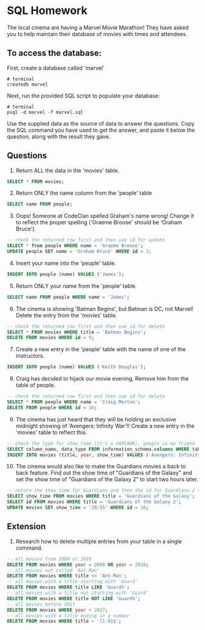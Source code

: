 # SQL Homework

The local cinema are having a Marvel Movie Marathon! They have asked you to help maintain their database of movies with times and attendees.

## To access the database:

First, create a database called 'marvel'

```
# terminal
createdb marvel
```

Next, run the provided SQL script to populate your database:

```
# terminal
psql -d marvel -f marvel.sql
```

Use the supplied data as the source of data to answer the questions. Copy the SQL command you have used to get the answer, and paste it below the question, along with the result they gave.

## Questions

1.  Return ALL the data in the 'movies' table.

```sql
SELECT * FROM movies;
```

2.  Return ONLY the name column from the 'people' table

```sql
SELECT name FROM people;
```

3.  Oops! Someone at CodeClan spelled Graham's name wrong! Change it to reflect the proper spelling ('Graeme Broose' should be 'Graham Bruce').

```sql
-- check the returned row first and then use id for update
SELECT * from people WHERE name = 'Graeme Broose';
UPDATE people SET name = 'Graham Bruce' WHERE id = 3;
```

4. Insert your name into the 'people' table.

```sql
INSERT INTO people (name) VALUES ('James');
```

5.  Return ONLY your name from the 'people' table.

```sql
SELECT name FROM people WHERE name = 'James';
```

6.  The cinema is showing 'Batman Begins', but Batman is DC, not Marvel! Delete the entry from the 'movies' table.

```sql
-- check the returned row first and then use id for delete
SELECT * FROM movies WHERE title = 'Batman Begins';
DELETE FROM movies WHERE id = 9;
```

7.  Create a new entry in the 'people' table with the name of one of the instructors.

```sql
INSERT INTO people (name) VALUES ('Keith Douglas');
```

8.  Craig has decided to hijack our movie evening, Remove him from the table of people.

```sql
-- check the returned row first and then use id for delete
SELECT * FROM people WHERE name = 'Craig Morton';
DELETE FROM people WHERE id = 16;
```

9.  The cinema has just heard that they will be holding an exclusive midnight showing of 'Avengers: Infinity War'!! Create a new entry in the 'movies' table to reflect this.

```sql
-- check the type for show_time (it's a VARCAHR), google is my friend
SELECT column_name, data_type FROM information_schema.columns WHERE table_name = 'movies';
INSERT INTO movies (title, year, show_time) VALUES ('Avengers: Infinity War', 2018, '00:00');
```

10.  The cinema would also like to make the Guardians movies a back to back feature. Find out the show time of "Guardians of the Galaxy" and set the show time of "Guardians of the Galaxy 2" to start two hours later.

```sql
-- return the show_time for Guardians and then the id for Guardians 2 then update using id
SELECT show_time FROM movies WHERE title = 'Guardians of the Galaxy';
SELECT id FROM movies WHERE title = 'Guardians of the Galaxy 2';
UPDATE movies SET show_time = '20:55' WHERE id = 16;
```

## Extension

1.  Research how to delete multiple entries from your table in a single command.

```sql
-- all movies from 2008 or 2010
DELETE FROM movies WHERE year = 2008 OR year = 2010;
-- all movies not called 'Ant-Man'
DELETE FROM movies WHERE title <> 'Ant-Man';
-- all movies with a title starting with 'Guard'
DELETE FROM movies WHERE title LIKE 'Guard%';
-- all movies with a title not starting with 'Guard'
DELETE FROM movies WHERE title NOT LIKE 'Guard%';
-- all movies before 2017
DELETE FROM movies WHERE year < 2017;
-- all movies with a title ending in a number
DELETE FROM movies WHERE title ~ '[1-9]$';
```

